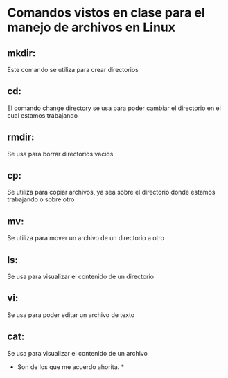 # Comandos vistos en clase para el manejo de archivos en Linux
## mkdir:
Este comando se utiliza para crear directorios
## cd:
El comando change directory se usa para poder cambiar el directorio en el cual estamos trabajando
## rmdir:
Se usa para borrar directorios vacios
## cp:
Se utiliza para copiar archivos, ya sea sobre el directorio donde estamos trabajando o sobre otro
## mv:
Se utiliza para mover un archivo de un directorio a otro
## ls:
Se usa para visualizar el contenido de un directorio
## vi:
Se usa para poder editar un archivo de texto
## cat:
Se usa para visualizar el contenido de un archivo

* Son de los que me acuerdo ahorita. *

